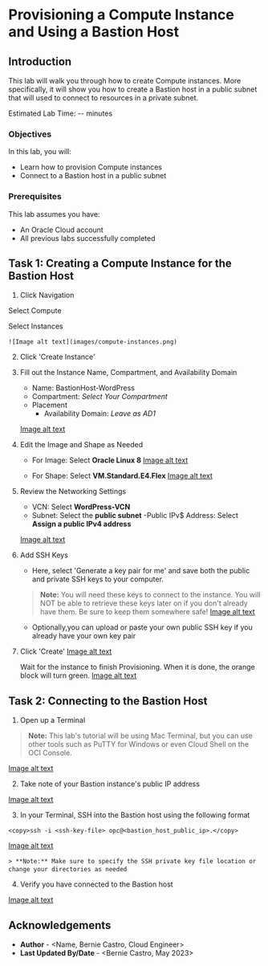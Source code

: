 # Provisioning a Compute Instance and Using a Bastion Host

## Introduction

This lab will walk you through how to create Compute instances. More specifically, it will show you how to create a Bastion host in a public subnet that will used to connect to resources in a private subnet.

Estimated Lab Time: -- minutes

### Objectives

In this lab, you will:
* Learn how to provision Compute instances
* Connect to a Bastion host in a public subnet

### Prerequisites

This lab assumes you have:
* An Oracle Cloud account
* All previous labs successfully completed

## Task 1: Creating a Compute Instance for the Bastion Host

1. Click Navigation



  Select Compute



  Select Instances

	![Image alt text](images/compute-instances.png)

2. Click 'Create Instance'

3. Fill out the Instance Name, Compartment, and Availability Domain
    - Name: BastionHost-WordPress
    - Compartment: *Select Your Compartment*
    - Placement
      - Availability Domain: *Leave as AD1*

   [Image alt text](images/compute-name-ad.png)

4. Edit the Image and Shape as Needed
    - For Image: Select **Oracle Linux 8**
    [Image alt text](images/compute-image-shape.png)



    - For Shape: Select **VM.Standard.E4.Flex**
    [Image alt text](images/compute-pick-shape.png)

5. Review the Networking Settings
    - VCN: Select **WordPress-VCN**
    - Subnet: Select the **public subnet**
    -Public IPv$ Address: Select **Assign a public IPv4 address**

    [Image alt text](images/compute-networking.png)

6. Add SSH Keys
   - Here, select 'Generate a key pair for me' and save both the public and private SSH keys to your computer.
   > **Note:** You will need these keys to connect to the instance. You will NOT be able to retrieve these keys later on if you don't already have them. Be sure to keep them somewhere safe!
    [Image alt text](images/compute-ssh.png)



   - Optionally,you can upload or paste your own public SSH key if you already have your own key pair

7. Click 'Create'
  [Image alt text](images/compute-provisioning.png)



    Wait for the instance to finish Provisioning. When it is done, the orange block will turn green.
  [Image alt text](images/compute-running.png)



## Task 2: Connecting to the Bastion Host

1. Open up a Terminal
  > **Note:** This lab's tutorial will be using Mac Terminal, but you can use other tools such as PuTTY for Windows or even Cloud Shell on the OCI Console.



  [Image alt text](images/sample1.png)

2. Take note of your Bastion instance's public IP address

  [Image alt text](images/compute-public-ip.png)

3. In your Terminal, SSH into the Bastion host using the following format

  ```
  <copy>ssh -i <ssh-key-file> opc@<bastion_host_public_ip>.</copy>
  ```

  [Image alt text](images/sample1.png)

    > **Note:** Make sure to specify the SSH private key file location or change your directories as needed

4. Verify you have connected to the Bastion host

  [Image alt text](images/sample1.png)

## Acknowledgements
* **Author** - <Name, Bernie Castro, Cloud Engineer>
* **Last Updated By/Date** - <Bernie Castro, May 2023>
